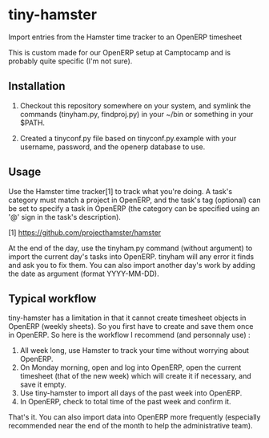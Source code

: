 tiny-hamster
============

Import entries from the Hamster time tracker to an OpenERP timesheet

This is custom made for our OpenERP setup at Camptocamp and is probably quite
specific (I'm not sure).

Installation
------------

1) Checkout this repository somewhere on your system, and symlink the commands
(tinyham.py, findproj.py) in your ~/bin or something in your  $PATH.

2) Created a tinyconf.py file based on tinyconf.py.example with your username,
password, and the openerp database to use.

Usage
-----

Use the Hamster time tracker[1] to track what you're doing. A task's category
must match a project in OpenERP, and the task's tag (optional) can be set to
specify a task in OpenERP (the category can be specified using an '@' sign in
the task's description).

[1] https://github.com/projecthamster/hamster

At the end of the day, use the tinyham.py command (without argument) to import
the current day's tasks into OpenERP. tinyham will any error it finds and ask
you to fix them. You can also import another day's work by adding the date as
argument (format YYYY-MM-DD).

Typical workflow
----------------

tiny-hamster has a limitation in that it cannot create timesheet objects in
OpenERP (weekly sheets). So you first have to create and save them once in
OpenERP. So here is the workflow I recommend (and personnaly use) :

1) All week long, use Hamster to track your time without worrying about
OpenERP.
2) On Monday morning, open and log into OpenERP, open the current timesheet
(that of the new week) which will create it if necessary, and save it empty.
3) Use tiny-hamster to import all days of the past week into OpenERP.
4) In OpenERP, check to total time of the past week and confirm it.

That's it. You can also import data into OpenERP more frequently (especially
recommended near the end of the month to help the administrative team).

